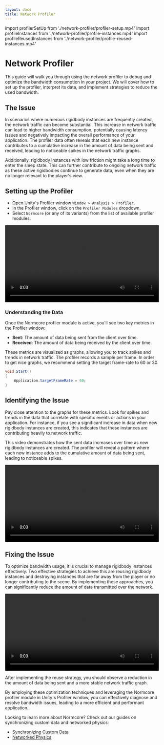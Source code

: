 ```yaml
---
layout: docs
title: Network Profiler
---
```

import profilerSetUp            from './network-profiler/profiler-setup.mp4'
import profileInstances   from './network-profiler/profile-instances.mp4'
import profileReusedInstances   from './network-profiler/profile-reused-instances.mp4'


# Network Profiler

This guide will walk you through using the network profiler to debug and optimize the bandwidth consumption in your project. We will cover how to set up the profiler, interpret its data, and implement strategies to reduce the used bandwidth.

## The Issue

In scenarios where numerous rigidbody instances are frequently created, the network traffic can become substantial. This increase in network traffic can lead to higher bandwidth consumption, potentially causing latency issues and negatively impacting the overall performance of your application. The profiler data often reveals that each new instance contributes to a cumulative increase in the amount of data being sent and received, leading to noticeable spikes in the network traffic graphs.

Additionally, rigidbody instances with low friction might take a long time to enter the sleep state. This can further contribute to ongoing network traffic as these active rigidbodies continue to generate data, even when they are no longer relevant to the player's view.

## Setting up the Profiler

- Open Unity's Profiler window `Window > Analysis > Profiler`.
- In the Profiler window, click on the `Profiler Modules` dropdown.
- Select `Normcore` (or any of its variants) from the list of available profiler modules.

<video width="100%" controls><source src={profilerSetUp} /></video> 

### Understanding the Data

Once the Normcore profiler module is active, you'll see two key metrics in the Profiler window:
- **Sent**: The amount of data being sent from the client over time.
- **Received**: The amount of data being received by the client over time.

These metrics are visualized as graphs, allowing you to track spikes and trends in network traffic.
The profiler records a sample per frame. In order to get nice graphs, we recommend setting the target frame-rate to 60 or 30.

```csharp
void Start()
{
    Application.targetFrameRate = 60;
}
```

## Identifying the Issue

Pay close attention to the graphs for these metrics. Look for spikes and trends in the data that correlate with specific events or actions in your application. For instance, if you see a significant increase in data when new rigidbody instances are created, this indicates that these instances are contributing heavily to network traffic.

This video demonstrates how the sent data increases over time as new rigidbody instances are created. The profiler will reveal a pattern where each new instance adds to the cumulative amount of data being sent, leading to noticeable spikes.

<video width="100%" controls><source src={profileInstances} /></video> 

## Fixing the Issue

To optimize bandwidth usage, it is crucial to manage rigidbody instances effectively. Two effective strategies to achieve this are reusing rigidbody instances and destroying instances that are far away from the player or no longer contributing to the scene. By implementing these approaches, you can significantly reduce the amount of data transmitted over the network.

<video width="100%" controls><source src={profileReusedInstances} /></video> 

After implementing the reuse strategy, you should observe a reduction in the amount of data being sent and a more stable network traffic graph.

By employing these optimization techniques and leveraging the Normcore profiler module in Unity's Profiler window, you can effectively diagnose and resolve bandwidth issues, leading to a more efficient and performant application.

Looking to learn more about Normcore? Check out our guides on synchronizing custom data and networked physics:

- [Synchronizing Custom Data](../realtime/synchronizing-custom-data.md)
- [Networked Physics](../realtime/networked-physics.md)
